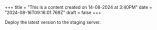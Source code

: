 +++
title = "This is a content created on 14-08-2024 at 3:40PM"
date = "2024-08-16T09:16:01.769Z"
draft = false
+++

  Deploy the latest version to the staging server.
        